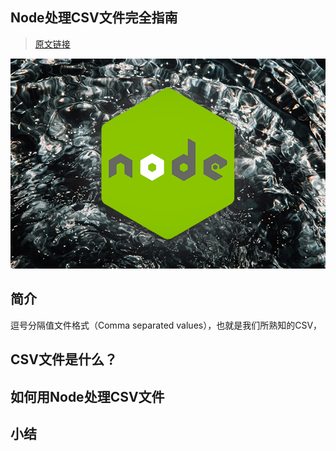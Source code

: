 ## Node处理CSV文件完全指南
> [原文链接](https://blog.logrocket.com/complete-guide-csv-files-node-js/)

<div align="center">
    <img src="./complete-guide-csv-files-nodejs.png">
</div>

## 简介
逗号分隔值文件格式（Comma separated values），也就是我们所熟知的CSV，

## CSV文件是什么？

## 如何用Node处理CSV文件

## 小结